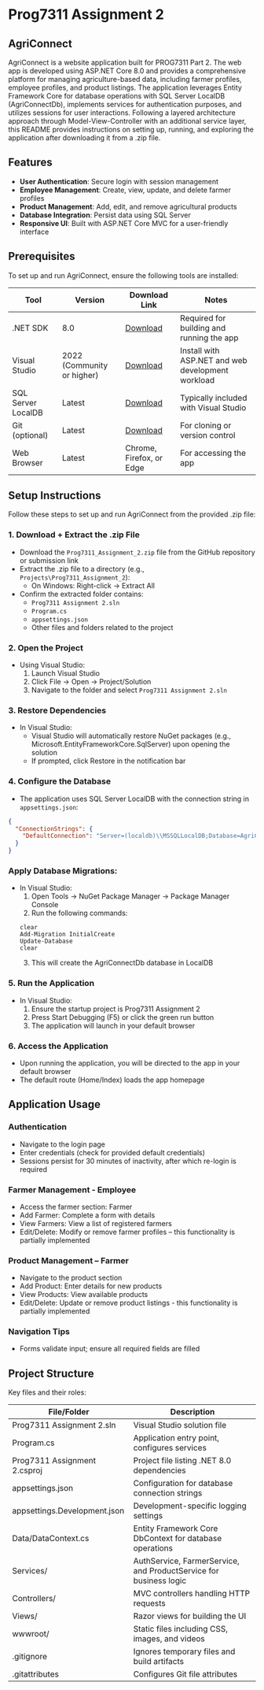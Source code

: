 

# Prog7311 Assignment 2

## AgriConnect

AgriConnect is a website application built for PROG7311 Part 2. The web app is developed using ASP.NET Core 8.0 and provides a comprehensive platform for managing agriculture-based data, including farmer profiles, employee profiles, and product listings. The application leverages Entity Framework Core for database operations with SQL Server LocalDB (AgriConnectDb), implements services for authentication purposes, and utilizes sessions for user interactions. Following a layered architecture approach through Model-View-Controller with an additional service layer, this README provides instructions on setting up, running, and exploring the application after downloading it from a .zip file.

## Features

- **User Authentication**: Secure login with session management
- **Employee Management**: Create, view, update, and delete farmer profiles
- **Product Management**: Add, edit, and remove agricultural products
- **Database Integration**: Persist data using SQL Server
- **Responsive UI**: Built with ASP.NET Core MVC for a user-friendly interface

## Prerequisites

To set up and run AgriConnect, ensure the following tools are installed:

| Tool | Version | Download Link | Notes |
|------|---------|--------------|-------|
| .NET SDK | 8.0 | [Download](https://dotnet.microsoft.com/download/dotnet/8.0) | Required for building and running the app |
| Visual Studio | 2022 (Community or higher) | [Download](https://visualstudio.microsoft.com/downloads/) | Install with ASP.NET and web development workload |
| SQL Server LocalDB | Latest | [Download](https://learn.microsoft.com/en-us/sql/database-engine/configure-windows/sql-server-express-localdb) | Typically included with Visual Studio |
| Git (optional) | Latest | [Download](https://git-scm.com/downloads) | For cloning or version control |
| Web Browser | Latest | Chrome, Firefox, or Edge | For accessing the app |

## Setup Instructions

Follow these steps to set up and run AgriConnect from the provided .zip file:

### 1. Download + Extract the .zip File

- Download the `Prog7311_Assignment_2.zip` file from the GitHub repository or submission link
- Extract the .zip file to a directory (e.g., `Projects\Prog7311_Assignment_2`):
  - On Windows: Right-click → Extract All
- Confirm the extracted folder contains:
  - `Prog7311 Assignment 2.sln`
  - `Program.cs`
  - `appsettings.json`
  - Other files and folders related to the project

### 2. Open the Project

- Using Visual Studio:
  1. Launch Visual Studio
  2. Click File → Open → Project/Solution
  3. Navigate to the folder and select `Prog7311 Assignment 2.sln`

### 3. Restore Dependencies

- In Visual Studio:
  - Visual Studio will automatically restore NuGet packages (e.g., Microsoft.EntityFrameworkCore.SqlServer) upon opening the solution
  - If prompted, click Restore in the notification bar

### 4. Configure the Database

- The application uses SQL Server LocalDB with the connection string in `appsettings.json`:
```json
{
  "ConnectionStrings": {
    "DefaultConnection": "Server=(localdb)\\MSSQLLocalDB;Database=AgriConnectDb;Trusted_Connection=True;MultipleActiveResultSets=true"
  }
}
```
### Apply Database Migrations:
- In Visual Studio:
  1. Open Tools → NuGet Package Manager → Package Manager Console
  2. Run the following commands:
  ```
  clear
  Add-Migration InitialCreate
  Update-Database
  clear
  ```
  3. This will create the AgriConnectDb database in LocalDB

### 5. Run the Application
- In Visual Studio:
  1. Ensure the startup project is Prog7311 Assignment 2
  2. Press Start Debugging (F5) or click the green run button
  3. The application will launch in your default browser

### 6. Access the Application
- Upon running the application, you will be directed to the app in your default browser
- The default route (Home/Index) loads the app homepage

## Application Usage

### Authentication
- Navigate to the login page
- Enter credentials (check for provided default credentials)
- Sessions persist for 30 minutes of inactivity, after which re-login is required

### Farmer Management - Employee
- Access the farmer section: Farmer
- Add Farmer: Complete a form with details
- View Farmers: View a list of registered farmers
- Edit/Delete: Modify or remove farmer profiles – this functionality is partially implemented

### Product Management – Farmer
- Navigate to the product section
- Add Product: Enter details for new products
- View Products: View available products
- Edit/Delete: Update or remove product listings - this functionality is partially implemented

### Navigation Tips
- Forms validate input; ensure all required fields are filled

## Project Structure

Key files and their roles:

| File/Folder | Description |
|-------------|-------------|
| Prog7311 Assignment 2.sln | Visual Studio solution file |
| Program.cs | Application entry point, configures services |
| Prog7311 Assignment 2.csproj | Project file listing .NET 8.0 dependencies |
| appsettings.json | Configuration for database connection strings |
| appsettings.Development.json | Development-specific logging settings |
| Data/DataContext.cs | Entity Framework Core DbContext for database operations |
| Services/ | AuthService, FarmerService, and ProductService for business logic |
| Controllers/ | MVC controllers handling HTTP requests |
| Views/ | Razor views for building the UI |
| wwwroot/ | Static files including CSS, images, and videos |
| .gitignore | Ignores temporary files and build artifacts |
| .gitattributes | Configures Git file attributes |
